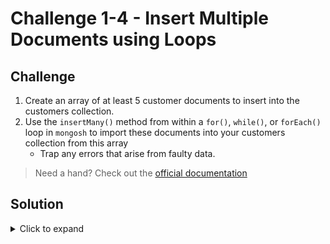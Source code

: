 # Challenge 1-4 - Insert Multiple Documents using Loops

## Challenge

1. Create an array of at least 5 customer documents to insert into the customers collection.
1. Use the `insertMany()` method from within a `for()`, `while()`, or `forEach()` loop in `mongosh` to import these documents into your customers collection from this array
   - Trap any errors that arise from faulty data.

> Need a hand? Check out the [official documentation](https://www.mongodb.com/docs/manual/reference/method/db.collection.insertOne/)

## Solution

<details>
  <summary>Click to expand</summary>

### Insert a record, with error trapping

```javascript
customers = [
  {
    name: "Rosie",
    email: "rosie@example.com",
    phone: "206-555-5555",
    active: true,
    customerSince: ISODate("2021-09-12"),
    favoriteCategories: ["food"],
    orders: [],
    addresses: {
      shipping: {
        address: "123 Bark Ave",
        city: "Some Town",
        state: "WA",
        zip: "12345"
      }
    }
  },
  {
    name: "Luna",
    email: "lunax@example.com",
    phone: "206-555-6666",
    active: true,
    customerSince: ISODate("2021-09-12"),
    orders: [],
    addresses: {
      shipping: {
        address: "124 Bark Ave",
        city: "Some Town",
        state: "WA",
        zip: "12345"
      }
    }
  },
]

// No error checking:
customers.forEach(customer => db.customers.insertOne(customer))

// Better - trap any errors
let failures = [];

customers.forEach(customer => {

  try {
    result = db.customers.insertOne(customer);
    // stock or custom output
    print(result);
  } catch (e) {
    failures.push(customer);
    print(e);
  }

})

print(failures);

```

### Expected Output

```javascript
{
  acknowledged: true,
  insertedId: ObjectId("63190f8cc8041424d73a88a2")
}
{
  acknowledged: true,
  insertedId: ObjectId("63190f8cc8041424d73a88a3")
}
```

</details>
